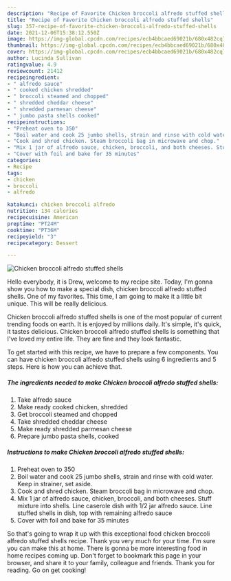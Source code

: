 ```yaml
---
description: "Recipe of Favorite Chicken broccoli alfredo stuffed shells"
title: "Recipe of Favorite Chicken broccoli alfredo stuffed shells"
slug: 357-recipe-of-favorite-chicken-broccoli-alfredo-stuffed-shells
date: 2021-12-06T15:38:12.550Z
image: https://img-global.cpcdn.com/recipes/ecb4bbcaed69021b/680x482cq70/chicken-broccoli-alfredo-stuffed-shells-recipe-main-photo.jpg
thumbnail: https://img-global.cpcdn.com/recipes/ecb4bbcaed69021b/680x482cq70/chicken-broccoli-alfredo-stuffed-shells-recipe-main-photo.jpg
cover: https://img-global.cpcdn.com/recipes/ecb4bbcaed69021b/680x482cq70/chicken-broccoli-alfredo-stuffed-shells-recipe-main-photo.jpg
author: Lucinda Sullivan
ratingvalue: 4.9
reviewcount: 21412
recipeingredient:
- " alfredo sauce"
- " cooked chicken shredded"
- " broccoli steamed and chopped"
- " shredded cheddar cheese"
- " shredded parmesan cheese"
- " jumbo pasta shells cooked"
recipeinstructions:
- "Preheat oven to 350"
- "Boil water and cook 25 jumbo shells, strain and rinse with cold water. Keep in strainer, set aside."
- "Cook and shred chicken. Steam broccoli bag in microwave and chop."
- "Mix 1 jar of alfredo sauce, chicken, broccoli, and both cheeses. Stuff mixture into shells. Line caserole dish with 1/2 jar alfredo sauce. Line stuffed shells in dish, top with remaining alfredo sauce"
- "Cover with foil and bake for 35 minutes"
categories:
- Recipe
tags:
- chicken
- broccoli
- alfredo

katakunci: chicken broccoli alfredo 
nutrition: 134 calories
recipecuisine: American
preptime: "PT24M"
cooktime: "PT36M"
recipeyield: "3"
recipecategory: Dessert

---
```



![Chicken broccoli alfredo stuffed shells](https://img-global.cpcdn.com/recipes/ecb4bbcaed69021b/680x482cq70/chicken-broccoli-alfredo-stuffed-shells-recipe-main-photo.jpg)

Hello everybody, it is Drew, welcome to my recipe site. Today, I'm gonna show you how to make a special dish, chicken broccoli alfredo stuffed shells. One of my favorites. This time, I am going to make it a little bit unique. This will be really delicious.



Chicken broccoli alfredo stuffed shells is one of the most popular of current trending foods on earth. It is enjoyed by millions daily. It's simple, it's quick, it tastes delicious. Chicken broccoli alfredo stuffed shells is something that I've loved my entire life. They are fine and they look fantastic.


To get started with this recipe, we have to prepare a few components. You can have chicken broccoli alfredo stuffed shells using 6 ingredients and 5 steps. Here is how you can achieve that.

<!--inarticleads1-->

##### The ingredients needed to make Chicken broccoli alfredo stuffed shells:

1. Take  alfredo sauce
1. Make ready  cooked chicken, shredded
1. Get  broccoli steamed and chopped
1. Take  shredded cheddar cheese
1. Make ready  shredded parmesan cheese
1. Prepare  jumbo pasta shells, cooked




<!--inarticleads2-->

##### Instructions to make Chicken broccoli alfredo stuffed shells:

1. Preheat oven to 350
1. Boil water and cook 25 jumbo shells, strain and rinse with cold water. Keep in strainer, set aside.
1. Cook and shred chicken. Steam broccoli bag in microwave and chop.
1. Mix 1 jar of alfredo sauce, chicken, broccoli, and both cheeses. Stuff mixture into shells. Line caserole dish with 1/2 jar alfredo sauce. Line stuffed shells in dish, top with remaining alfredo sauce
1. Cover with foil and bake for 35 minutes




So that's going to wrap it up with this exceptional food chicken broccoli alfredo stuffed shells recipe. Thank you very much for your time. I'm sure you can make this at home. There is gonna be more interesting food in home recipes coming up. Don't forget to bookmark this page in your browser, and share it to your family, colleague and friends. Thank you for reading. Go on get cooking!
